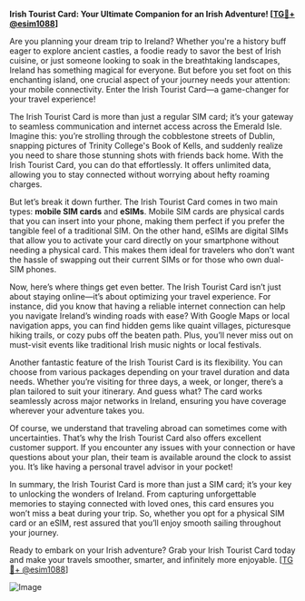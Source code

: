 **Irish Tourist Card: Your Ultimate Companion for an Irish Adventure! [[TG💪+ @esim1088](https://t.me/s/esim1088)]**

Are you planning your dream trip to Ireland? Whether you're a history buff eager to explore ancient castles, a foodie ready to savor the best of Irish cuisine, or just someone looking to soak in the breathtaking landscapes, Ireland has something magical for everyone. But before you set foot on this enchanting island, one crucial aspect of your journey needs your attention: your mobile connectivity. Enter the Irish Tourist Card—a game-changer for your travel experience!

The Irish Tourist Card is more than just a regular SIM card; it’s your gateway to seamless communication and internet access across the Emerald Isle. Imagine this: you’re strolling through the cobblestone streets of Dublin, snapping pictures of Trinity College's Book of Kells, and suddenly realize you need to share those stunning shots with friends back home. With the Irish Tourist Card, you can do that effortlessly. It offers unlimited data, allowing you to stay connected without worrying about hefty roaming charges.

But let’s break it down further. The Irish Tourist Card comes in two main types: **mobile SIM cards** and **eSIMs**. Mobile SIM cards are physical cards that you can insert into your phone, making them perfect if you prefer the tangible feel of a traditional SIM. On the other hand, eSIMs are digital SIMs that allow you to activate your card directly on your smartphone without needing a physical card. This makes them ideal for travelers who don’t want the hassle of swapping out their current SIMs or for those who own dual-SIM phones.

Now, here’s where things get even better. The Irish Tourist Card isn’t just about staying online—it’s about optimizing your travel experience. For instance, did you know that having a reliable internet connection can help you navigate Ireland’s winding roads with ease? With Google Maps or local navigation apps, you can find hidden gems like quaint villages, picturesque hiking trails, or cozy pubs off the beaten path. Plus, you’ll never miss out on must-visit events like traditional Irish music nights or local festivals.

Another fantastic feature of the Irish Tourist Card is its flexibility. You can choose from various packages depending on your travel duration and data needs. Whether you’re visiting for three days, a week, or longer, there’s a plan tailored to suit your itinerary. And guess what? The card works seamlessly across major networks in Ireland, ensuring you have coverage wherever your adventure takes you.

Of course, we understand that traveling abroad can sometimes come with uncertainties. That’s why the Irish Tourist Card also offers excellent customer support. If you encounter any issues with your connection or have questions about your plan, their team is available around the clock to assist you. It’s like having a personal travel advisor in your pocket!

In summary, the Irish Tourist Card is more than just a SIM card; it’s your key to unlocking the wonders of Ireland. From capturing unforgettable memories to staying connected with loved ones, this card ensures you won’t miss a beat during your trip. So, whether you opt for a physical SIM card or an eSIM, rest assured that you’ll enjoy smooth sailing throughout your journey.

Ready to embark on your Irish adventure? Grab your Irish Tourist Card today and make your travels smoother, smarter, and infinitely more enjoyable. [[TG💪+ @esim1088](https://t.me/s/esim1088)]

![Image](https://i.postimg.cc/Y0z9fWf4/image.png)